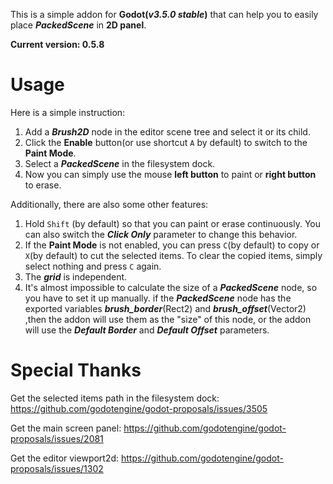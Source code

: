 This is a simple addon for **Godot(*v3.5.0 stable*)** that can help you to easily place ***PackedScene*** in **2D panel**.

**Current version: 0.5.8**

# Usage

Here is a simple instruction:

1. Add a ***Brush2D*** node in the editor scene tree and select it or its child.
2. Click the **Enable** button(or use shortcut `A` by default) to switch to the **Paint Mode**.
3. Select a ***PackedScene*** in the filesystem dock.
4. Now you can simply use the mouse **left button** to paint or **right button** to erase.

Additionally, there are also some other features:

1. Hold `Shift` (by default) so that you can paint or erase continuously. You can also switch the ***Click Only*** parameter to change this behavior.
2. If the **Paint Mode** is not enabled, you can press `C`(by default) to copy or `X`(by default) to cut the selected items. To clear the copied items, simply select nothing and press `C` again.
3. The ***grid*** is independent.
4. It's almost impossible to calculate the size of a ***PackedScene*** node, so you have to set it up manually. if the ***PackedScene*** node has the exported variables ***brush_border***(Rect2) and ***brush_offset***(Vector2) ,then the addon will use them as the "size" of this node, or the addon will use the ***Default Border*** and ***Default Offset*** parameters.

# Special Thanks

Get the selected items path in the filesystem dock: https://github.com/godotengine/godot-proposals/issues/3505

Get the main screen panel: https://github.com/godotengine/godot-proposals/issues/2081

Get the editor viewport2d: https://github.com/godotengine/godot-proposals/issues/1302
